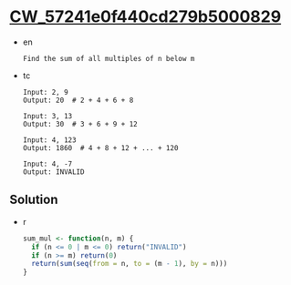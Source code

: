 # [CW_57241e0f440cd279b5000829](https://www.codewars.com/kata/57241e0f440cd279b5000829)

* en

  ```en
  Find the sum of all multiples of n below m
  ```

* tc

  ```tc
  Input: 2, 9
  Output: 20  # 2 + 4 + 6 + 8

  Input: 3, 13
  Output: 30  # 3 + 6 + 9 + 12

  Input: 4, 123
  Output: 1860  # 4 + 8 + 12 + ... + 120

  Input: 4, -7
  Output: INVALID
  ```

## Solution

* r

  ```r
  sum_mul <- function(n, m) {
    if (n <= 0 | m <= 0) return("INVALID")
    if (n >= m) return(0)
    return(sum(seq(from = n, to = (m - 1), by = n)))
  }
  ```
